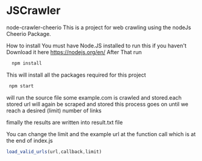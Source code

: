 # JSCrawler

node-crawler-cheerio
This is a project for web crawling using the nodeJs Cheerio Package.

How to install
You must have Node.JS installed to run this if you haven't
Download it here https://nodejs.org/en/
After That run
```javascript
  npm install 

```
	
This will install all the packages required for this project
```javascript
 npm start 

```

will run the source file
 some example.com is crawled and stored.each stored url will again be scraped and stored this process goes on until we reach a desired (limit) number of links 
 
 fimally the results are written into result.txt file

 You can change the limit and the example url at the function call which is at the end of index.js 

```javascript
load_valid_urls(url,callback,limit)

```